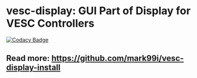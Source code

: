 # vesc-display: GUI Part of Display for VESC Controllers

[![Codacy Badge](https://api.codacy.com/project/badge/Grade/cd6d37517f62424682ff78d8e75902fa)](https://app.codacy.com/gh/mark99i/vesc-display?utm_source=github.com&utm_medium=referral&utm_content=mark99i/vesc-display&utm_campaign=Badge_Grade_Settings)

## Read more: https://github.com/mark99i/vesc-display-install
